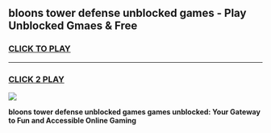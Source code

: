 
## bloons tower defense unblocked games - Play Unblocked Gmaes & Free
<h3>
<a href="https://news.freeplayer.one?title=bloons_tower_defense_unblocked_games&ref=23F">CLICK TO PLAY</a></h3>
<hr>

<h3>
<a href="https://news.freeplayer.one?title=bloons_tower_defense_unblocked_games&ref=23F">CLICK 2 PLAY</a>
  
</h3>

<a href="https://news.freeplayer.one?title=bloons_tower_defense_unblocked_games&ref=23F/"><img src="https://clearcache.store/games.png"></a>


**bloons tower defense unblocked games games unblocked: Your Gateway to Fun and Accessible Online Gaming**
